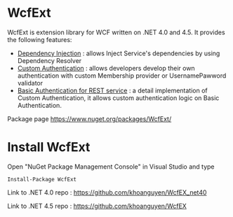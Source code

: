 # WcfExt

WcfExt is extension library for WCF written on .NET 4.0 and 4.5. It provides the following features:
 
 - [Dependency Injection](https://github.com/khoanguyen/WcfEx/wiki/Dependency-Injection) : allows Inject Service's dependencies by using Dependency Resolver
 - [Custom Authentication](https://github.com/khoanguyen/WcfEx/wiki/Custom-Authentication) : allows developers develop their own authentication with custom Membership provider or UsernamePawword validator
 - [Basic Authentication for REST service](https://github.com/khoanguyen/WcfEx/wiki/Basic-Authentication-for-WebHttpBinding) : a detail implementation of Custom Authentication, it allows custom authentication logic on Basic Authentication.

Package page https://www.nuget.org/packages/WcfExt/

# Install WcfExt

Open "NuGet Package Management Console" in Visual Studio and type

    Install-Package WcfExt
    
Link to .NET 4.0 repo : https://github.com/khoanguyen/WcfEX_net40

Link to .NET 4.5 repo : https://github.com/khoanguyen/WcfEX


